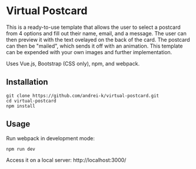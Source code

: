 # Virtual Postcard

This is a ready-to-use template that allows the user to select a postcard from 4 options and fill out their name, email, and a message. The user can then preview it with the text ovelayed on the back of the card. The postcard can then be "mailed", which sends it off with an animation. This template can be expended with your own images and further implementation.

Uses Vue.js, Bootstrap (CSS only), npm, and webpack.
##

## Installation

```
git clone https://github.com/andrei-k/virtual-postcard.git
cd virtual-postcard
npm install
```

## Usage

Run webpack in development mode:
```
npm run dev
```

Access it on a local server: http://localhost:3000/
